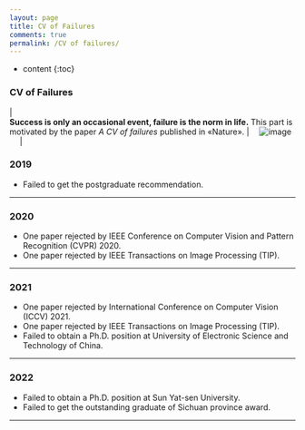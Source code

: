 ```yaml
---
layout: page
title: CV of Failures
comments: true
permalink: /CV of failures/
---
```


* content
{:toc}

### CV of Failures

| <br>**Success is only an occasional event, failure is the norm in life.** This part is motivated by the paper _A CV of failures_ published in &laquo;Nature&raquo;. | &emsp;![image](https://J-FHu.github.io/images/iceberg.jpg)&emsp; |


### 2019 
* Failed to get the postgraduate recommendation.

---

### 2020 
* One paper rejected by IEEE Conference on Computer Vision and Pattern Recognition (CVPR) 2020.
* One paper rejected by IEEE Transactions on Image Processing (TIP).

---

### 2021 
* One paper rejected by International Conference on Computer Vision (ICCV) 2021.
* One paper rejected by IEEE Transactions on Image Processing (TIP).
* Failed to obtain a Ph.D. position at University of Electronic Science and Technology of China.

---

### 2022
* Failed to obtain a Ph.D. position at Sun Yat-sen University.
* Failed to get the outstanding graduate of Sichuan province award.

---

<script type="text/javascript" src="//rf.revolvermaps.com/0/0/6.js?i=573geowbknl&amp;m=7&amp;c=ffc000&amp;cr1=ffffff&amp;f=arial&amp;l=1&amp;s=170&amp;bv=70" async="async"></script>
